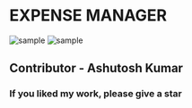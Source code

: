 # EXPENSE MANAGER

<img src="https://user-images.githubusercontent.com/40117155/124514638-23146100-ddfb-11eb-965a-fbf2087c7594.png" alt="sample" />

<img src="https://user-images.githubusercontent.com/40117155/125745528-4f17bc41-3dc5-42f5-b1ec-e2216fb557e8.png" alt="sample" />

## Contributor - Ashutosh Kumar

### If you liked my work, please give a star 
